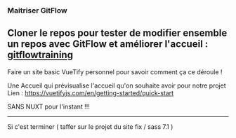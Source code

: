 ### Maitriser GitFlow 

## Cloner le repos pour tester de modifier ensemble un repos avec GitFlow et améliorer l'accueil : [gitflowtraining](https://github.com/Kahwix/Vuetify-test-with-gitflow)

Faire un site basic VueTify personnel pour savoir comment ça ce déroule !

Une Accueil qui prévisualise l'accueil qu'on souhaite avoir pour notre projet 
Lien : https://vuetifyjs.com/en/getting-started/quick-start

SANS NUXT pour l'instant !!!

-----

Si c'est terminer ( taffer sur le projet du site fix / sass 7.1 )